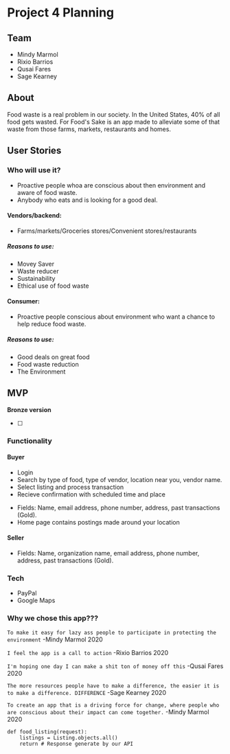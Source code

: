 # Project 4 Planning

## Team

- Mindy Marmol
- Rixio Barrios
- Qusai Fares
- Sage Kearney

## About

Food waste is a real problem in our society. In the United States, 40% of all food gets wasted.
For Food's Sake is an app made to alleviate some of that waste from those farms, markets, restaurants and homes.

## User Stories

### Who will use it?

- Proactive people whoa are conscious about then environment and aware of food waste.
- Anybody who eats and is looking for a good deal.

#### Vendors/backend:

- Farms/markets/Groceries stores/Convenient stores/restaurants

##### Reasons to use:

- Movey Saver
- Waste reducer
- Sustainability
- Ethical use of food waste

#### Consumer:

- Proactive people conscious about environment who want a chance to help reduce food waste.

##### Reasons to use:

- Good deals on great food
- Food waste reduction
- The Environment

## MVP

**Bronze version**

- [ ]


### Functionality

#### Buyer

- Login
- Search by type of food, type of vendor, location near you, vendor name.
- Select listing and process transaction
- Recieve confirmation with scheduled time and place

* Fields: Name, email address, phone number, address, past transactions (Gold).
* Home page contains postings made around your location

#### Seller

- Fields: Name, organization name, email address, phone number, address, past transactions (Gold).

### Tech

- PayPal
- Google Maps

### Why we chose this app???

`To make it easy for lazy ass people to participate in protecting the environment`
-Mindy Marmol 2020

`I feel the app is a call to action`
-Rixio Barrios 2020

`I'm hoping one day I can make a shit ton of money off this`
-Qusai Fares 2020

`The more resources people have to make a difference, the easier it is to make a difference. DIFFERENCE`
-Sage Kearney 2020

`To create an app that is a driving force for change, where people who are conscious about their impact can come together.`
-Mindy Marmol 2020


```PY
def food_listing(request):
    listings = Listing.objects.all()
    return # Response generate by our API
```
